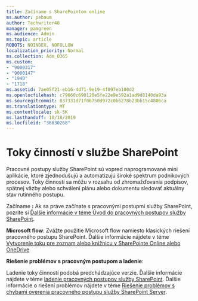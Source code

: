 ```yaml
---
title: Začíname s SharePointom online
ms.author: pebaum
author: Techwriter40
manager: pamgreen
ms.audience: Admin
ms.topic: article
ROBOTS: NOINDEX, NOFOLLOW
localization_priority: Normal
ms.collection: Adm_O365
ms.custom:
- "9000317"
- "9000147"
- "1940"
- "1718"
ms.assetid: 7ae05f21-eb16-4d71-9e19-4f097eb100d2
ms.openlocfilehash: c79660c690120e5fe22e9e592a1ad9d8140da93a
ms.sourcegitcommit: 037331d71f06750d972c0b6278b23bb15c4806ca
ms.translationtype: MT
ms.contentlocale: sk-SK
ms.lasthandoff: 10/18/2019
ms.locfileid: "36830268"
---
```

# <a name="workflows-in-sharepoint"></a>Toky činností v službe SharePoint

Pracovné postupy služby SharePoint sú vopred naprogramované mini aplikácie, ktoré zjednodušujú a automatizujú široké spektrum podnikových procesov. Toky činností sa môžu v rozsahu od zhromažďovania podpisov, spätnej väzby alebo schválení plánu alebo dokumentu sledovať aktuálny stav rutinného postupu.

Začíname **:** Ak sa práve začínate s pracovnými postupmi služby SharePoint, pozrite si [Ďalšie informácie v téme Úvod do pracovných postupov služby SharePoint](https://support.office.com/article/introduction-to-sharepoint-workflow-07982276-54e8-4e17-8699-5056eff4d9e3).

**Microsoft flow**: Zvážte použitie Microsoft flow namiesto klasických riešení pracovného postupu SharePoint. Ďalšie informácie nájdete v téme [Vytvorenie toku pre zoznam alebo knižnicu v SharePointe Online alebo OneDrive](https://support.office.com/article/create-a-flow-for-a-list-or-library-in-sharepoint-online-or-onedrive-for-business-a9c3e03b-0654-46af-a254-20252e580d01)

**Riešenie problémov s pracovným postupom a ladenie**:

Ladenie toky činností podobá predchádzajúce verzie. Ďalšie informácie nájdete v téme [ladenie pracovných postupov služby SharePoint](https://docs.microsoft.com/sharepoint/dev/general-development/debugging-sharepoint-server-workflows). Ďalšie informácie o riešení problémov nájdete v téme [Riešenie problémov s chybami overenia pracovného postupu služby SharePoint Server](https://docs.microsoft.com/sharepoint/dev/general-development/troubleshooting-sharepoint-server-workflow-validation-errors-in-visio).

